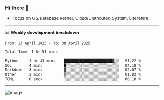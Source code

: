 ### Hi there 👋
<!-- * Daily Meditation via Leetcode/Competitive-Programming. -->
* Focus on OS/Database Kernel, Cloud/Distributed System, Literature.

-------

📊 **Weekly development breakdown**
<!--START_SECTION:waka-->

```txt
From: 23 April 2025 - To: 30 April 2025

Total Time: 1 hr 51 mins

Python     1 hr 43 mins    ██████████████████████▓░░   91.22 %
SQL        4 mins          █░░░░░░░░░░░░░░░░░░░░░░░░   04.18 %
Markdown   3 mins          ▓░░░░░░░░░░░░░░░░░░░░░░░░   02.67 %
Other      2 mins          ▒░░░░░░░░░░░░░░░░░░░░░░░░   01.83 %
TOML       0 secs          ░░░░░░░░░░░░░░░░░░░░░░░░░   00.10 %
```

<!--END_SECTION:waka-->

-------

<!-- [![Leetcode Stats](https://leetcard.jacoblin.cool/hzhang413?font=Fira+Mono)](https://leetcode.com/fxrc) -->
![image](./cyberpunk-ghost-in-the-shell.gif)
<!--![image](./gis-archive.png)-->
